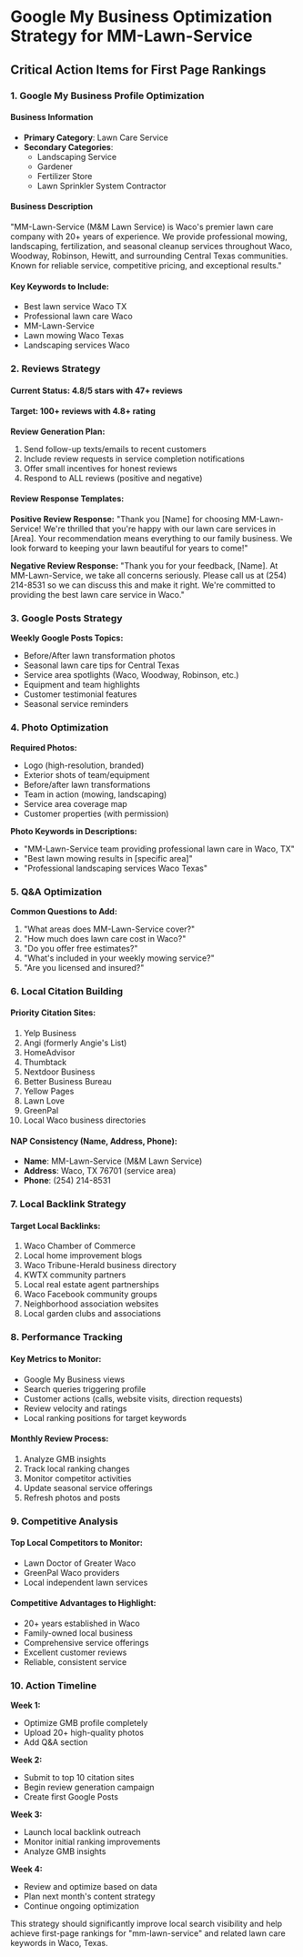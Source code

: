 # Google My Business Optimization Strategy for MM-Lawn-Service

## Critical Action Items for First Page Rankings

### 1. Google My Business Profile Optimization

#### Business Information
- **Primary Category**: Lawn Care Service
- **Secondary Categories**: 
  - Landscaping Service
  - Gardener
  - Fertilizer Store
  - Lawn Sprinkler System Contractor

#### Business Description
"MM-Lawn-Service (M&M Lawn Service) is Waco's premier lawn care company with 20+ years of experience. We provide professional mowing, landscaping, fertilization, and seasonal cleanup services throughout Waco, Woodway, Robinson, Hewitt, and surrounding Central Texas communities. Known for reliable service, competitive pricing, and exceptional results."

#### Key Keywords to Include:
- Best lawn service Waco TX
- Professional lawn care Waco
- MM-Lawn-Service
- Lawn mowing Waco Texas
- Landscaping services Waco

### 2. Reviews Strategy

#### Current Status: 4.8/5 stars with 47+ reviews
#### Target: 100+ reviews with 4.8+ rating

**Review Generation Plan:**
1. Send follow-up texts/emails to recent customers
2. Include review requests in service completion notifications
3. Offer small incentives for honest reviews
4. Respond to ALL reviews (positive and negative)

#### Review Response Templates:

**Positive Review Response:**
"Thank you [Name] for choosing MM-Lawn-Service! We're thrilled that you're happy with our lawn care services in [Area]. Your recommendation means everything to our family business. We look forward to keeping your lawn beautiful for years to come!"

**Negative Review Response:**
"Thank you for your feedback, [Name]. At MM-Lawn-Service, we take all concerns seriously. Please call us at (254) 214-8531 so we can discuss this and make it right. We're committed to providing the best lawn care service in Waco."

### 3. Google Posts Strategy

**Weekly Google Posts Topics:**
- Before/After lawn transformation photos
- Seasonal lawn care tips for Central Texas
- Service area spotlights (Waco, Woodway, Robinson, etc.)
- Equipment and team highlights
- Customer testimonial features
- Seasonal service reminders

### 4. Photo Optimization

**Required Photos:**
- Logo (high-resolution, branded)
- Exterior shots of team/equipment
- Before/after lawn transformations
- Team in action (mowing, landscaping)
- Service area coverage map
- Customer properties (with permission)

**Photo Keywords in Descriptions:**
- "MM-Lawn-Service team providing professional lawn care in Waco, TX"
- "Best lawn mowing results in [specific area]"
- "Professional landscaping services Waco Texas"

### 5. Q&A Optimization

**Common Questions to Add:**
1. "What areas does MM-Lawn-Service cover?"
2. "How much does lawn care cost in Waco?"
3. "Do you offer free estimates?"
4. "What's included in your weekly mowing service?"
5. "Are you licensed and insured?"

### 6. Local Citation Building

#### Priority Citation Sites:
1. Yelp Business
2. Angi (formerly Angie's List)
3. HomeAdvisor
4. Thumbtack
5. Nextdoor Business
6. Better Business Bureau
7. Yellow Pages
8. Lawn Love
9. GreenPal
10. Local Waco business directories

#### NAP Consistency (Name, Address, Phone):
- **Name**: MM-Lawn-Service (M&M Lawn Service)
- **Address**: Waco, TX 76701 (service area)
- **Phone**: (254) 214-8531

### 7. Local Backlink Strategy

#### Target Local Backlinks:
1. Waco Chamber of Commerce
2. Local home improvement blogs
3. Waco Tribune-Herald business directory
4. KWTX community partners
5. Local real estate agent partnerships
6. Waco Facebook community groups
7. Neighborhood association websites
8. Local garden clubs and associations

### 8. Performance Tracking

#### Key Metrics to Monitor:
- Google My Business views
- Search queries triggering profile
- Customer actions (calls, website visits, direction requests)
- Review velocity and ratings
- Local ranking positions for target keywords

#### Monthly Review Process:
1. Analyze GMB insights
2. Track local ranking changes
3. Monitor competitor activities
4. Update seasonal service offerings
5. Refresh photos and posts

### 9. Competitive Analysis

#### Top Local Competitors to Monitor:
- Lawn Doctor of Greater Waco
- GreenPal Waco providers
- Local independent lawn services

#### Competitive Advantages to Highlight:
- 20+ years established in Waco
- Family-owned local business
- Comprehensive service offerings
- Excellent customer reviews
- Reliable, consistent service

### 10. Action Timeline

**Week 1:**
- Optimize GMB profile completely
- Upload 20+ high-quality photos
- Add Q&A section

**Week 2:**
- Submit to top 10 citation sites
- Begin review generation campaign
- Create first Google Posts

**Week 3:**
- Launch local backlink outreach
- Monitor initial ranking improvements
- Analyze GMB insights

**Week 4:**
- Review and optimize based on data
- Plan next month's content strategy
- Continue ongoing optimization

This strategy should significantly improve local search visibility and help achieve first-page rankings for "mm-lawn-service" and related lawn care keywords in Waco, Texas.